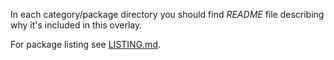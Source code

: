 In each category/package directory you should find _README_ file describing why it's included in this overlay.

For package listing see [LISTING.md](./LISTING.md).
